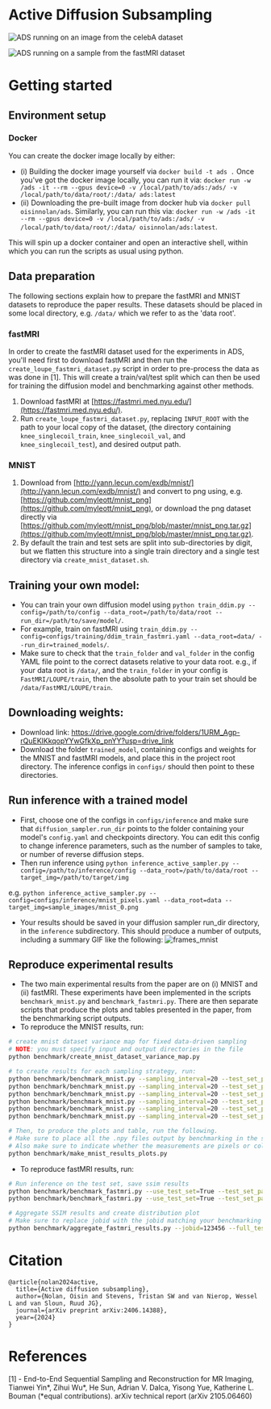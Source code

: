 # Active Diffusion Subsampling

![ADS running on an image from the celebA dataset](https://active-diffusion-subsampling.github.io/image_assets/celeba.png)

![ADS running on a sample from the fastMRI dataset](https://active-diffusion-subsampling.github.io/image_assets/fastmri2.png)

# Getting started
## Environment setup
### Docker 
You can create the docker image locally by either:
  * (i) Building the docker image yourself via `docker build -t ads .` Once you've got the docker image locally, you can run it via: `docker run -w /ads -it --rm --gpus device=0 -v /local/path/to/ads:/ads/ -v /local/path/to/data/root/:/data/ ads:latest`
  * (ii) Downloading the pre-built image from docker hub via `docker pull oisinnolan/ads`. Similarly, you can run this via: `docker run -w /ads -it --rm --gpus device=0 -v /local/path/to/ads:/ads/ -v /local/path/to/data/root/:/data/ oisinnolan/ads:latest`.

This will spin up a docker container and open an interactive shell, within which you can run the scripts as usual using python.
## Data preparation
The following sections explain how to prepare the fastMRI and MNIST datasets to reproduce the paper results. These datasets should be placed in some local directory, e.g. `/data/` which we refer to as the 'data root'.
### fastMRI
In order to create the fastMRI dataset used for the experiments in ADS, you'll need first to download fastMRI and then run the `create_loupe_fastmri_dataset.py` script in order to pre-process the data as was done in [1]. This will create a train/val/test split which can then be used for training the diffusion model and benchmarking against other methods.
1. Download fastMRI at [https://fastmri.med.nyu.edu/](https://fastmri.med.nyu.edu/).
2. Run `create_loupe_fastmri_dataset.py`, replacing `INPUT_ROOT` with the path to your local copy of the dataset, (the directory containing `knee_singlecoil_train`, `knee_singlecoil_val`, and `knee_singlecoil_test`), and desired output path.
### MNIST
1. Download from [http://yann.lecun.com/exdb/mnist/](http://yann.lecun.com/exdb/mnist/) and convert to png using, e.g. [https://github.com/myleott/mnist_png](https://github.com/myleott/mnist_png), or download the png dataset directly via [https://github.com/myleott/mnist_png/blob/master/mnist_png.tar.gz](https://github.com/myleott/mnist_png/blob/master/mnist_png.tar.gz).
2. By default the train and test sets are split into sub-directories by digit, but we flatten this structure into a single train directory and a single test directory via `create_mnist_dataset.sh`.
## Training your own model:
* You can train your own diffusion model using `python train_ddim.py --config=/path/to/config --data_root=/path/to/data/root --run_dir=/path/to/save/model/`.
* For example, train on fastMRI using `train_ddim.py --config=configs/training/ddim_train_fastmri.yaml --data_root=data/ --run_dir=trained_models/`.
* Make sure to check that the `train_folder` and `val_folder` in the config YAML file point to the correct datasets relative to your data root. e.g., if your data root is `/data/`, and the `train_folder` in your config is `FastMRI/LOUPE/train`, then the absolute path to your train set should be `/data/FastMRI/LOUPE/train`.
## Downloading weights:
* Download link: https://drive.google.com/drive/folders/1URM_Agp-rQuEKlKkqopYYwGfkXp_pnYY?usp=drive_link
* Download the folder `trained_model`, containing configs and weights for the MNIST and fastMRI models, and place this in the project root directory. The inference configs in `configs/` should then point to these directories.
## Run inference with a trained model
* First, choose one of the configs in `configs/inference` and make sure that `diffusion_sampler.run_dir` points to the folder containing your model's `config.yaml` and checkpoints directory. You can edit this config to change inference parameters, such as the number of samples to take, or number of reverse diffusion steps.
* Then run inference using `python inference_active_sampler.py --config=/path/to/inference/config --data_root=/path/to/data/root --target_img=/path/to/target/img`

e.g. `python inference_active_sampler.py --config=configs/inference/mnist_pixels.yaml --data_root=data --target_img=sample_images/mnist_0.png` 
* Your results should be saved in your diffusion sampler run_dir directory, in the `inference` subdirectory. This should produce a number of outputs, including a summary GIF like the following:
![frames_mnist](https://github.com/user-attachments/assets/21d2e270-e91a-416f-a530-4ce351f4edb6)

## Reproduce experimental results
* The two main experimental results from the paper are on (i) MNIST and (ii) fastMRI. These experiments have been implemented in the scripts `benchmark_mnist.py` and `benchmark_fastmri.py`. There are then separate scripts that produce the plots and tables presented in the paper, from the benchmarking script outputs.
* To reproduce the MNIST results, run:
```bash
# create mnist dataset variance map for fixed data-driven sampling
# NOTE: you must specify input and output directories in the file
python benchmark/create_mnist_dataset_variance_map.py

# to create results for each sampling strategy, run:
python benchmark/benchmark_mnist.py --sampling_interval=20 --test_set_path=data/MNIST/test --results_dir=results/MNIST --config=configs/benchmark/mnist/mnist_pixel_random.yaml
python benchmark/benchmark_mnist.py --sampling_interval=20 --test_set_path=data/MNIST/test --results_dir=results/MNIST --config=configs/benchmark/mnist/mnist_pixel_ads.yaml
python benchmark/benchmark_mnist.py --sampling_interval=20 --test_set_path=data/MNIST/test --results_dir=results/MNIST --config=configs/benchmark/mnist/mnist_column_random.yaml
python benchmark/benchmark_mnist.py --sampling_interval=20 --test_set_path=data/MNIST/test --results_dir=results/MNIST --config=configs/benchmark/mnist/mnist_column_ads.yaml
python benchmark/benchmark_mnist.py --sampling_interval=20 --test_set_path=data/MNIST/test --results_dir=results/MNIST --config=configs/benchmark/mnist/mnist_pixel_data_variance.yaml --dataset_variance_map_path=/path/to/data/variance.npy
python benchmark/benchmark_mnist.py --sampling_interval=20 --test_set_path=data/MNIST/test --results_dir=results/MNIST --config=configs/benchmark/mnist/mnist_column_data_variance.yaml --dataset_variance_map_path=/path/to/data/variance.npy

# Then, to produce the plots and table, run the following.
# Make sure to place all the .npy files output by benchmarking in the same results folder, and specify this in the file
# Also make sure to indicate whether the measurements are pixels or columns in MEASUREMENT_TYPE
python benchmark/make_mnist_results_plots.py
```
* To reproduce fastMRI results, run:
```bash
# Run inference on the test set, save ssim results
python benchmark/benchmark_fastmri.py --use_test_set=True --test_set_path=data/FastMRI/LOUPE/test_hdf5/ --sampling_interval=1 --config=configs/benchmark/fastmri/fastmri_ads_10k.yaml --data_root=data/
python benchmark/benchmark_fastmri.py --use_test_set=True --test_set_path=data/FastMRI/LOUPE/test_hdf5/ --sampling_interval=1 --config=configs/benchmark/fastmri/fastmri_fixed_mask_10k.yaml --data_root=data/

# Aggregate SSIM results and create distribution plot
# Make sure to replace jobid with the jobid matching your benchmarking job
python benchmark/aggregate_fastmri_results.py --jobid=123456 --full_test_set=True --results_dir=results/fastMRI
```

# Citation
```
@article{nolan2024active,
  title={Active diffusion subsampling},
  author={Nolan, Oisin and Stevens, Tristan SW and van Nierop, Wessel L and van Sloun, Ruud JG},
  journal={arXiv preprint arXiv:2406.14388},
  year={2024}
}
```


# References
[1] - End-to-End Sequential Sampling and Reconstruction for MR Imaging,
Tianwei Yin*, Zihui Wu*, He Sun, Adrian V. Dalca, Yisong Yue, Katherine L. Bouman (*equal contributions). arXiv technical report (arXiv 2105.06460)
